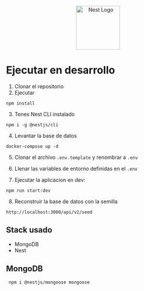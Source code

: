 <p align="center">
  <a href="http://nestjs.com/" target="blank"><img src="https://nestjs.com/img/logo-small.svg" width="120" alt="Nest Logo" /></a>
</p>

# Ejecutar en desarrollo

1. Clonar el repositorio
2. Ejecutar
```
npm install
``` 
3. Tenes Nest CLI instalado
```
npm i -g @nestjs/cli
```

4. Levantar la base de datos
```
docker-compose up -d
```

<!-- 5. Clonar el archivo __.env.template__ y renombrar a __.env__  -->
5. Clonar el archivo ```.env.template``` y renombrar a ```.env```

6. Llenar las variables de entorno definidas en el ```.env```

7. Ejecutar la aplicacion en dev:
```
npm run start:dev
```

8. Reconstruir la base de datos con la semilla
```
http://localhost:3000/api/v2/seed
```
## Stack usado
* MongoDB
* Nest

## MongoDB
```
 npm i @nestjs/mongoose mongoose
```